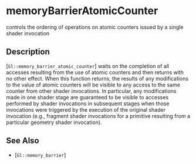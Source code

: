 # memoryBarrierAtomicCounter
controls the ordering of operations on atomic counters issued by a
  single shader invocation

## Description
[`Gl::memory_barrier_atomic_counter`] waits on the completion of all
  accesses resulting from the use of atomic counters and then returns
  with no other effect. When this function returns, the results of any
  modifications to the value of atomic counters will be visible to any
  access to the same counter from other shader invocations. In
  particular, any modifications made in one shader stage are guaranteed
  to be visible to accesses performed by shader invocations in
  subsequent stages when those invocations were triggered by the
  execution of the original shader invocation (e.g., fragment shader
  invocations for a primitive resulting from a particular geometry
  shader invocation).

## See Also
- [`Gl::memory_barrier`]
